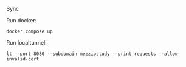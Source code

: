 Sync 

Run docker:
```
docker compose up
```
Run localtunnel:
```
lt --port 8080 --subdomain mezziostudy --print-requests --allow-invalid-cert
```
